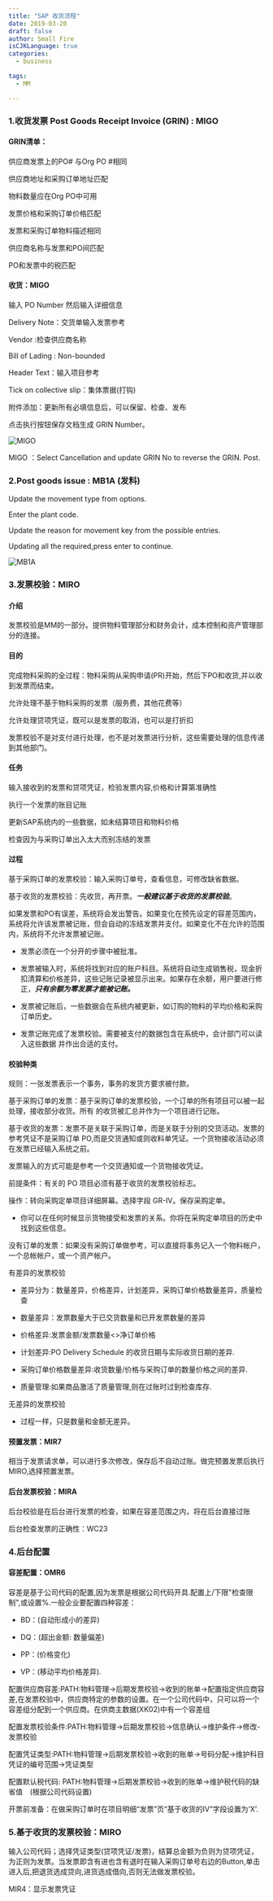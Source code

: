 ```yaml
---
title: "SAP 收货流程"
date: 2019-03-20
draft: false
author: Small Fire
isCJKLanguage: true
categories: 
  - business

tags: 
  - MM

---
```


### 1.收货发票 Post Goods Receipt Invoice (GRIN) : MIGO

#### GRIN清单：

供应商发票上的PO# 与Org PO #相同   

供应商地址和采购订单地址匹配

物料数量应在Org PO中可用

发票价格和采购订单价格匹配

发票和采购订单物料描述相同

供应商名称与发票和PO间匹配

PO和发票中的税匹配

#### 收货：MIGO

输入 PO Number 然后输入详细信息

Delivery Note：交货单输入发票参考

Vendor :检查供应商名称

Bill of Lading : Non-bounded

Header Text：输入项目参考

Tick on collective slip：集体票据(打钩)

附件添加：更新所有必填信息后，可以保留、检查、发布

点击执行按钮保存文档生成 GRIN Number。

![MIGO](/images/MMGR/MIGO.png)

MIGO ：Select Cancellation and update GRIN No to reverse the GRIN. Post.

### 2.Post goods issue : MB1A (发料)

Update the movement type from options.

Enter the plant code.

Update the reason for movement key from the possible entries.

Updating all the required,press enter to continue.

![MB1A](/images/MMGR/MB1A.png)

### 3.发票校验：MIRO

#### 介绍

发票校验是MM的一部分。提供物料管理部分和财务会计，成本控制和资产管理部分的连接。

#### 目的

完成物料采购的全过程：物料采购从采购申请(PR)开始，然后下PO和收货,并以收到发票而结束。

允许处理不基于物料采购的发票（服务费，其他花费等）

允许处理贷项凭证，既可以是发票的取消，也可以是打折扣

发票校验不是对支付进行处理，也不是对发票进行分析，这些需要处理的信息传递到其他部门。

#### 任务

输入接收到的发票和贷项凭证，检验发票内容,价格和计算第准确性

执行一个发票的账目记账

更新SAP系统内的一些数据，如未结算项目和物料价格

检查因为与采购订单出入太大而别冻结的发票

#### 过程

基于采购订单的发票校验：输入采购订单号，查看信息，可修改缺省数据。

基于收货的发票校验：先收货，再开票。***一般建议基于收货的发票校验***。

如果发票和PO有误差，系统将会发出警告。如果变化在预先设定的容差范围内，系统将允许该发票被记账，但会自动的冻结发票并支付。如果变化不在允许的范围内，系统将不允许发票被记账。

- 发票必须在一个分开的步骤中被批准。


- 发票被输入时，系统将找到对应的账户科目。系统将自动生成销售税，现金折扣清算和价格差异，这些记账记录被显示出来。如果存在余额，用户要进行修正，***只有余额为零发票才能被记账。***


- 发票被记账后，一些数据会在系统内被更新，如订购的物料的平均价格和采购订单历史。


- 发票记账完成了发票校验。需要被支付的数据包含在系统中，会计部门可以读入这些数据       并作出合适的支付。


#### 校验种类

规则：一张发票表示一个事务，事务的发货方要求被付款。

基于采购订单的发票：基于采购订单的发票校验，一个订单的所有项目可以被一起处理，接收部分收货。所有          的收货被汇总并作为一个项目进行记账。

基于收货的发票：发票不是关联于采购订单，而是关联于分别的交货活动。发票的参考凭证不是采购订单           PO,而是交货通知或则收料单凭证。一个货物接收活动必须在发票已经输入系统之前。

发票输入的方式可能是参考一个交货通知或一个货物接收凭证。

前提条件：有关的 PO 项目必须有基于收货的发票校验标志。

操作：转向采购定单项目详细屏幕。选择字段  GR-IV。保存采购定单。

- 你可以在任何时候显示货物接受和发票的关系。你将在采购定单项目的历史中找到这些信息。 


没有订单的发票：如果没有采购订单做参考，可以直接将事务记入一个物料帐户，一个总帐帐户，或一个资产帐户。

有差异的发票校验

- 差异分为：数量差异，价格差异，计划差异，采购订单价格数量差异，质量检查


- 数量差异：发票数量大于已交货数量和已开发票数量的差异


- 价格差异:发票金额/发票数量<>净订单价格


- 计划差异:PO Delivery Schedule 的收货日期与实际收货日期的差异.


- 采购订单价格数量差异:收货数量/价格与采购订单的数量价格之间的差异.


- 质量管理:如果商品激活了质量管理,则在过账时过到检查库存.


无差异的发票校验

- 过程一样，只是数量和金额无差异。


#### 预置发票：MIR7

相当于发票请求单，可以进行多次修改，保存后不自动过账。做完预置发票后执行MIRO,选择预置发票。

#### 后台发票校验：MIRA

后台校验是在后台进行发票的检查，如果在容差范围之内，将在后台直接过账

后台检查发票的正确性：WC23

### 4.后台配置

#### 容差配置：OMR6

容差是基于公司代码的配置,因为发票是根据公司代码开具.配置上/下限"检查限制",或设置%.一般企业要配置四种容差：

- BD：(自动形成小的差异)


- DQ：(超出金额: 数量偏差)


- PP：(价格变化)


- VP：(移动平均价格差异).


配置供应商容差:PATH:物料管理->后期发票校验->收到的账单->配置指定供应商容差,在发票校验中，供应商特定的参数的设置。在一个公司代码中，只可以将一个容差组分配到一个供应商。在供商主数据(XK02)中有一个容差组

配置发票校验条件:PATH:物料管理->后期发票校验->信息确认->维护条件->修改-发票校验

配置凭证类型:PATH:物料管理->后期发票校验->收到的账单->号码分配->维护科目凭证的编号范围->凭证类型

配置默认税代码: PATH:物料管理->后期发票校验->收到的账单->维护税代码的缺省值　(根据公司代码设置)

开票前准备：在做采购订单时在项目明细“发票”页“基于收货的IV”字段设置为‘X’.

### 5.基于收货的发票校验：MIRO

输入公司代码；选择凭证类型(贷项凭证/发票)，结算总金额为负则为贷项凭证，为正则为发票。当发票即含有进也含有退时在输入采购订单号右边的Button,单击进入后,把退货选成贷向,进货选成借向,否则无法做发票校验。

MIR4：显示发票凭证